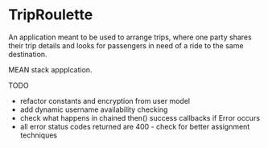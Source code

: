 TripRoulette
=========

An application meant to be used to arrange trips, where one party shares their trip details and looks for passengers in need of a ride to the same destination.

MEAN stack appplcation.


TODO
- refactor constants and encryption from user model
- add dynamic username availability checking
- check what happens in chained then() success callbacks if Error occurs
- all error status codes returned are 400 - check for better assignment techniques